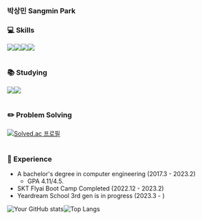 ### 박상민 Sangmin Park


<div align="left">
<!--### 🚀 Introduction-->

 
### 💻 Skills
 <img src="https://img.shields.io/badge/Python-3776AB?style=for-the-badge&logo=Python&logoColor=white"/><img src="https://img.shields.io/badge/Unity-FFFFFF?style=for-the-badge&logo=Unity&logoColor=black"/><img src="https://img.shields.io/badge/C Sharp-239120?style=for-the-badge&logo=C Sharp&logoColor=white"/><img src="https://img.shields.io/badge/java-FFA726?style=for-the-badge&logo=java&logoColor=white"/>
 <br/>
 <br/>


### 📚 Studying
 
 <img src="https://img.shields.io/badge/PyTorch-239120?style=for-the-badge&logo=PyTorch&logoColor=white"/><img src="https://img.shields.io/badge/Linear Algebra-8A2BE2?style=for-the-badge&logo=[Tech Stack]&logoColor=white"/>
 <br/>
 <br/>


### ✏️ Problem Solving
 
 [![Solved.ac
 프로필](http://mazassumnida.wtf/api/generate_badge?boj=psmin0325)](https://solved.ac/psmin0325)
 <br/>
 <br/>


### 📜 Experience
 - A bachelor's degree in computer engineering (2017.3 - 2023.2)
	- GPA 4.11/4.5.
 - SKT Flyai Boot Camp Completed (2022.12 - 2023.2)
 - Yeardream School 3rd gen is in progress (2023.3 - )

</div>

![Your GitHub stats](https://github-readme-stats.vercel.app/api?username=psmin0325&show_icons=true&theme=tokyonight)![Top Langs](https://github-readme-stats.vercel.app/api/top-langs/?username=psmin0325&layout=compact&theme=tokyonight)
